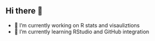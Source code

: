 ## Hi there 👋
- 🔭 I’m currently working on R stats and visauliztions
- 🌱 I’m currently learning RStudio and GitHub integration
